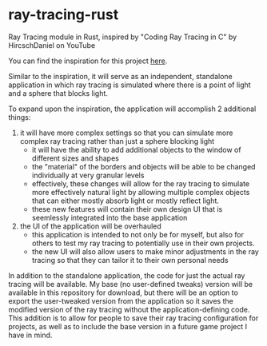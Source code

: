 # ray-tracing-rust
Ray Tracing module in Rust, inspired by "Coding Ray Tracing in C" by HircschDaniel on YouTube

You can find the inspiration for this project [here](https://youtu.be/2BLRLuczykM?si=MF_Luvzsc7d3DdTn).

Similar to the inspiration, it will serve as an independent, standalone application in which ray tracing is simulated where there is a point of light and a sphere that blocks light.

To expand upon the inspiration, the application will accomplish 2 additional things:
1. it will have more complex settings so that you can simulate more complex ray tracing rather than just a sphere blocking light
   - it will have the ability to add additional objects to the window of different sizes and shapes
   - the "material" of the borders and objects will be able to be changed individually at very granular levels
   - effectively, these changes will allow for the ray tracing to simulate more effectively natural light by allowing multiple complex objects that can either mostly absorb light or mostly reflect light.
   - these new features will contain their own design UI that is seemlessly integrated into the base application
2. the UI of the application will be overhauled
   - this application is intended to not only be for myself, but also for others to test my ray tracing to potentially use in their own projects.
   - the new UI will also allow users to make minor adjustments in the ray tracing so that they can tailor it to their own personal needs

In addition to the standalone application, the code for just the actual ray tracing will be available. My base (no user-defined tweaks) version will be available in this repository for download, but there will be an option to export the user-tweaked version from the application so it saves the modified version of the ray tracing without the application-defining code. This addition is to allow for people to save their ray tracing configuration for projects, as well as to include the base version in a future game project I have in mind.
